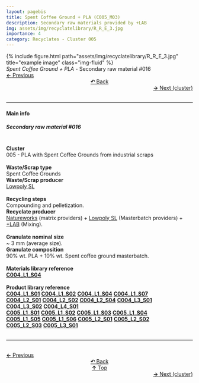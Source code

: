 ```yaml
---
layout: pagebis
title: Spent Coffee Ground + PLA (C005_M03)
description: Secondary raw materials provided by +LAB
img: assets/img/recyclatelibrary/R_R_E_3.jpg
importance: 4
category: Recyclates - Cluster 005
---
```

<div class="row">
    <div class="col-sm mt-3 mt-md-0">
        {% include figure.html path="assets/img/recyclatelibrary/R_R_E_3.jpg" title="example image" class="img-fluid" %}
    </div>
</div>
<div class="caption">
    <i>Spent Coffee Ground + PLA </i> - Secondary raw material #016
</div>

<div class="row justify-content-sm-center">
    <div class="col-sm-4 mt-3 mt-md-0" style="text-align:left">
      <a href="/projects/RecLi_C005_M02/" target="_self"><b>←</b> Previous</a>
    </div>
    <div class="col-sm-4 mt-3 mt-md-0" style="text-align:center">
  <a href="/recyclatelibrary/" target="_self"><b>↶</b> Back</a>
    </div>
    <div class="col-sm-4 mt-3 mt-md-0" style="text-align:right">
        <td align="right"><a href="/projects/RecLi_C006_M01/" target="_self"><b>→</b> Next (cluster)</a></td>
    </div>
</div>
<br>

<hr>
<h4><b>Main info</b></h4>
<h5>Secondary raw material #016</h5>
<br>

<div class="row justify-content-sm-left">
    <div class="col-sm-3 mt-3 mt-md-0" style="text-align:left">
        <b>Cluster</b>
    </div>
    <div class="col-sm-9 mt-3 mt-md-0" style="text-align:left">
        005 - PLA with Spent Coffee Grounds from industrial scraps
    </div>
</div>
<br>

<div class="row justify-content-sm-left">
    <div class="col-sm-3 mt-3 mt-md-0" style="text-align:left">
        <b>Waste/Scrap type</b>
    </div>
    <div class="col-sm-9 mt-3 mt-md-0" style="text-align:left">
        Spent Coffee Grounds
    </div>
</div>
<div class="row justify-content-sm-left">
    <div class="col-sm-3 mt-3 mt-md-0" style="text-align:left">
        <b>Waste/Scrap producer</b>
    </div>
    <div class="col-sm-9 mt-3 mt-md-0" style="text-align:left">
        <a href="https://lowpoly.info/">Lowpoly SL</a>
    </div>
</div>
<br>

<div class="row justify-content-sm-left">
    <div class="col-sm-3 mt-3 mt-md-0" style="text-align:left">
        <b>Recycling steps</b>
    </div>
    <div class="col-sm-9 mt-3 mt-md-0" style="text-align:left">
        Compounding and pelletization.
    </div>
</div>
<div class="row justify-content-sm-left">
    <div class="col-sm-3 mt-3 mt-md-0" style="text-align:left">
        <b>Recyclate producer</b>
    </div>
    <div class="col-sm-9 mt-3 mt-md-0" style="text-align:left">
        <a href="https://www.natureworksllc.com/">Natureworks</a> (matrix providers) + <a href="https://lowpoly.info/">Lowpoly SL</a> (Masterbatch providers) + <a href="https://piulab.it">+LAB</a> (Mixing).
    </div>
</div>
<br>

<div class="row justify-content-sm-left">
    <div class="col-sm-3 mt-3 mt-md-0" style="text-align:left">
        <b>Granulate nominal size</b>
    </div>
    <div class="col-sm-9 mt-3 mt-md-0" style="text-align:left">
        ~ 3 mm (average size).
    </div>
</div>
<div class="row justify-content-sm-left">
    <div class="col-sm-3 mt-3 mt-md-0" style="text-align:left">
        <b>Granulate composition</b>
    </div>
    <div class="col-sm-9 mt-3 mt-md-0" style="text-align:left">
        90% wt. PLA + 10% wt. Spent coffee ground masterbatch.
    </div>
</div>
<br>

<div class="row justify-content-sm-left">
    <div class="col-sm-3 mt-3 mt-md-0" style="text-align:left">
        <b>Materials library reference</b>
    </div>
    <div class="col-sm-9 mt-3 mt-md-0" style="text-align:left">
        <a href="/projects/MatLi_C004_L1_S04/" target="_blank" title="Recyclate sample"><i class='fas fa-square' style='font-size:1rem'></i> <b>C004_L1_S04</b></a>
    </div>
</div>
<br>

<div class="row justify-content-sm-left">
    <div class="col-sm-3 mt-3 mt-md-0" style="text-align:left">
        <b>Product library reference</b>
    </div>
    <div class="col-sm-9 mt-3 mt-md-0" style="text-align:left">
        <a href="/projects/ProLi_C004_L01_S01/" target="_blank" title="Recyclate sample"><i class='fas fa-chair' style='font-size:1rem'></i> <b>C004_L1_S01</b></a> <a href="/projects/ProLi_C004_L01_S02/" target="_blank" title="Recyclate sample"><i class='fas fa-chair' style='font-size:1rem'></i> <b>C004_L1_S02</b></a> <a href="/projects/ProLi_C004_L01_S04/" target="_blank" title="Recyclate sample"><i class='fas fa-chair' style='font-size:1rem'></i> <b>C004_L1_S04</b></a> <a href="/projects/ProLi_C004_L01_S07/" target="_blank" title="Recyclate sample"><i class='fas fa-chair' style='font-size:1rem'></i> <b>C004_L1_S07</b></a> <br> <a href="/projects/ProLi_C004_L02_S01/" target="_blank" title="Recyclate sample"><i class='fas fa-chair' style='font-size:1rem'></i> <b>C004_L2_S01</b></a> <a href="/projects/ProLi_C004_L02_S02/" target="_blank" title="Recyclate sample"><i class='fas fa-chair' style='font-size:1rem'></i> <b>C004_L2_S02</b></a> <a href="/projects/ProLi_C004_L02_S04/" target="_blank" title="Recyclate sample"><i class='fas fa-chair' style='font-size:1rem'></i> <b>C004_L2_S04</b></a> <a href="/projects/ProLi_C004_L03_S01/" target="_blank" title="Recyclate sample"><i class='fas fa-chair' style='font-size:1rem'></i> <b>C004_L3_S01</b></a> <br><a href="/projects/ProLi_C004_L03_S02/" target="_blank" title="Recyclate sample"><i class='fas fa-chair' style='font-size:1rem'></i> <b>C004_L3_S02</b></a> <a href="/projects/ProLi_C004_L04_S01/" target="_blank" title="Recyclate sample"><i class='fas fa-chair' style='font-size:1rem'></i> <b>C004_L4_S01</b></a><br>
        <a href="/projects/ProLi_C005_L01_S01/" target="_blank" title="Recyclate sample"><i class='fas fa-chair' style='font-size:1rem'></i> <b>C005_L1_S01</b></a> <a href="/projects/ProLi_C005_L01_S02/" target="_blank" title="Recyclate sample"><i class='fas fa-chair' style='font-size:1rem'></i> <b>C005_L1_S02</b></a> <a href="/projects/ProLi_C005_L01_S03/" target="_blank" title="Recyclate sample"><i class='fas fa-chair' style='font-size:1rem'></i> <b>C005_L1_S03</b></a> <a href="/projects/ProLi_C005_L01_S04/" target="_blank" title="Recyclate sample"><i class='fas fa-chair' style='font-size:1rem'></i> <b>C005_L1_S04</b></a> <br><a href="/projects/ProLi_C005_L01_S05/" target="_blank" title="Recyclate sample"><i class='fas fa-chair' style='font-size:1rem'></i> <b>C005_L1_S05</b></a> <a href="/projects/ProLi_C005_L01_S06/" target="_blank" title="Recyclate sample"><i class='fas fa-chair' style='font-size:1rem'></i> <b>C005_L1_S06</b></a> <a href="/projects/ProLi_C005_L02_S01/" target="_blank" title="Recyclate sample"><i class='fas fa-chair' style='font-size:1rem'></i> <b>C005_L2_S01</b></a> <a href="/projects/ProLi_C005_L02_S02/" target="_blank" title="Recyclate sample"><i class='fas fa-chair' style='font-size:1rem'></i> <b>C005_L2_S02</b></a> <br><a href="/projects/ProLi_C005_L02_S03/" target="_blank" title="Recyclate sample"><i class='fas fa-chair' style='font-size:1rem'></i> <b>C005_L2_S03</b></a> <a href="/projects/ProLi_C005_L03_S01/" target="_blank" title="Recyclate sample"><i class='fas fa-chair' style='font-size:1rem'></i> <b>C005_L3_S01</b></a>
    </div>
</div>

<br>
<hr>

<br>
<div class="row justify-content-sm-center">
    <div class="col-sm-3 mt-3 mt-md-0" style="text-align:left">
          <a href="/projects/RecLi_C005_M02/" target="_self"><b>←</b> Previous</a>
      </div>
    <div class="col-sm-3 mt-3 mt-md-0" style="text-align:center">
  <a href="/recyclatelibrary/" target="_self"><b>↶</b> Back</a>
    </div>
    <div class="col-sm-3 mt-3 mt-md-0" style="text-align:center">
  <a href="#" target="_self"><b>↑</b> Top</a>
    </div>
    <div class="col-sm-3 mt-3 mt-md-0" style="text-align:right">
        <td align="right"><a href="/projects/RecLi_C006_M01/" target="_self"><b>→</b> Next (cluster)</a></td>
    </div>
</div>
